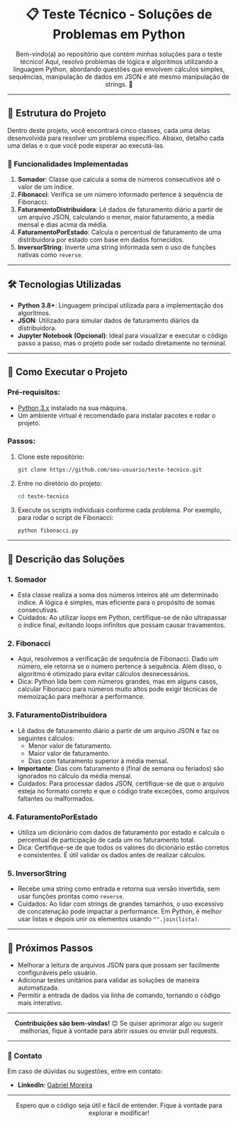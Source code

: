 
<h1 align="center">📋 Teste Técnico - Soluções de Problemas em Python</h1>

<p align="center">
  Bem-vindo(a) ao repositório que contém minhas soluções para o teste técnico! Aqui, resolvo problemas de lógica e algoritmos utilizando a linguagem Python, abordando questões que envolvem cálculos simples, sequências, manipulação de dados em JSON e até mesmo manipulação de strings. 🚀
</p>

---

## 📂 Estrutura do Projeto

Dentro deste projeto, você encontrará cinco classes, cada uma delas desenvolvida para resolver um problema específico. Abaixo, detalho cada uma delas e o que você pode esperar ao executá-las.

### 🚀 Funcionalidades Implementadas

1. **Somador**: Classe que calcula a soma de números consecutivos até o valor de um índice.
2. **Fibonacci**: Verifica se um número informado pertence à sequência de Fibonacci.
3. **FaturamentoDistribuidora**: Lê dados de faturamento diário a partir de um arquivo JSON, calculando o menor, maior faturamento, a média mensal e dias acima da média.
4. **FaturamentoPorEstado**: Calcula o percentual de faturamento de uma distribuidora por estado com base em dados fornecidos.
5. **InversorString**: Inverte uma string informada sem o uso de funções nativas como `reverse`.

---

## 🛠️ Tecnologias Utilizadas

- **Python 3.8+**: Linguagem principal utilizada para a implementação dos algoritmos.
- **JSON**: Utilizado para simular dados de faturamento diários da distribuidora.
- **Jupyter Notebook (Opcional)**: Ideal para visualizar e executar o código passo a passo, mas o projeto pode ser rodado diretamente no terminal.

---

## 🎯 Como Executar o Projeto

### Pré-requisitos:

- [Python 3.x](https://www.python.org/downloads/) instalado na sua máquina.
- Um ambiente virtual é recomendado para instalar pacotes e rodar o projeto.

### Passos:

1. Clone este repositório:
   ```bash
   git clone https://github.com/seu-usuario/teste-tecnico.git

2. Entre no diretório do projeto:
   ```bash
   cd teste-tecnico

3. Execute os scripts individuais conforme cada problema. Por exemplo, para rodar o script de Fibonacci:
   ```bash
   python fibonacci.py

---

## 📄 Descrição das Soluções

### 1. **Somador**
   - Esta classe realiza a soma dos números inteiros até um determinado índice. A lógica é simples, mas eficiente para o propósito de somas consecutivas. 
   - Cuidados: Ao utilizar loops em Python, certifique-se de não ultrapassar o índice final, evitando loops infinitos que possam causar travamentos.

### 2. **Fibonacci**
   - Aqui, resolvemos a verificação de sequência de Fibonacci. Dado um número, ele retorna se o número pertence à sequência. Além disso, o algoritmo é otimizado para evitar cálculos desnecessários.
   - Dica: Python lida bem com números grandes, mas em alguns casos, calcular Fibonacci para números muito altos pode exigir técnicas de memoização para melhorar a performance.

### 3. **FaturamentoDistribuidora**
   - Lê dados de faturamento diário a partir de um arquivo JSON e faz os seguintes cálculos:
     - Menor valor de faturamento.
     - Maior valor de faturamento.
     - Dias com faturamento superior à média mensal.
   - **Importante**: Dias com faturamento `0` (final de semana ou feriados) são ignorados no cálculo da média mensal.
   - Cuidados: Para processar dados JSON, certifique-se de que o arquivo esteja no formato correto e que o código trate exceções, como arquivos faltantes ou malformados.

### 4. **FaturamentoPorEstado**
   - Utiliza um dicionário com dados de faturamento por estado e calcula o percentual de participação de cada um no faturamento total.
   - Dica: Certifique-se de que todos os valores do dicionário estão corretos e consistentes. É útil validar os dados antes de realizar cálculos.

### 5. **InversorString**
   - Recebe uma string como entrada e retorna sua versão invertida, sem usar funções prontas como `reverse`.
   - Cuidados: Ao lidar com strings de grandes tamanhos, o uso excessivo de concatenação pode impactar a performance. Em Python, é melhor usar listas e depois unir os elementos usando `"".join(lista)`.

---

## 🚀 Próximos Passos

- Melhorar a leitura de arquivos JSON para que possam ser facilmente configuráveis pelo usuário.
- Adicionar testes unitários para validar as soluções de maneira automatizada.
- Permitir a entrada de dados via linha de comando, tornando o código mais interativo.

---

<p align="center">
  <strong>Contribuições são bem-vindas!</strong> 😊 Se quiser aprimorar algo ou sugerir melhorias, fique à vontade para abrir issues ou enviar pull requests.
</p>

---

### 📧 Contato

Em caso de dúvidas ou sugestões, entre em contato:

- **LinkedIn**: [Gabriel Moreira](https://www.linkedin.com/in/gabriel-moreira-85b162251/)

---

<p align="center">
  Espero que o código seja útil e fácil de entender. Fique à vontade para explorar e modificar!
</p>
